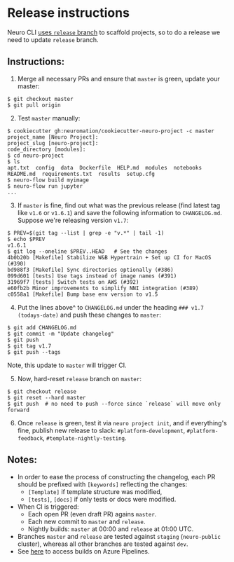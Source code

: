 Release instructions
====================

Neuro CLI [uses `release` branch](https://github.com/neuromation/platform-client-python/blob/d00a75504d665acdbcdda24f3999ee4b2223054d/neuromation/cli/project.py#L43-L48) to scaffold projects, so to do a release we need to update `release` branch.


Instructions:
------------

1. Merge all necessary PRs and ensure that `master` is green, update your master:
```
$ git checkout master
$ git pull origin
```
2. Test `master` manually:
```
$ cookiecutter gh:neuromation/cookiecutter-neuro-project -c master
project_name [Neuro Project]: 
project_slug [neuro-project]: 
code_directory [modules]: 
$ cd neuro-project
$ ls
apt.txt  config  data  Dockerfile  HELP.md  modules  notebooks  README.md  requirements.txt  results  setup.cfg
$ neuro-flow build myimage
$ neuro-flow run jupyter
...
```
3. If `master` is fine, find out what was the previous release (find latest tag like `v1.6` or `v1.6.1`) and save the following information to `CHANGELOG.md`. Suppose we're releasing version `v1.7`:
```
$ PREV=$(git tag --list | grep -e "v.*" | tail -1)
$ echo $PREV
v1.6.1
$ git log --oneline $PREV..HEAD   # See the changes
4b0b20b [Makefile] Stabilize W&B Hypertrain + Set up CI for MacOS (#390)
bd988f3 [Makefile] Sync directories optionally (#386)
099d601 [tests] Use tags instead of image names (#391)
31969f7 [tests] Switch tests on AWS (#392)
e60fb2b Minor improvements to simplify NNI integration (#389)
c0558a1 [Makefile] Bump base env version to v1.5
```
4. Put the lines above^ to `CHANGELOG.md` under the heading `### v1.7 (todays-date)` and push these changes to `master`:
```
$ git add CHANGELOG.md 
$ git commit -m "Update changelog" 
$ git push
$ git tag v1.7
$ git push --tags
```
Note, this update to `master` will trigger CI.

5. Now,  hard-reset `release` branch on `master`:
```
$ git checkout release
$ git reset --hard master
$ git push  # no need to push --force since `release` will move only forward
```
6. Once `release` is green, test it via `neuro project init`, and if everything's fine, publish new release to slack: `#platform-development`, `#platform-feedback`, `#template-nightly-testing`.


Notes:
------

- In order to ease the process of constructing the changelog, each PR should be prefixed with `[keywords]` reflecting the changes:
    - `[Template]` if template structure was modified,
    - `[tests]`, `[docs]` if only tests or docs were modified.
- When CI is triggered:
    - Each open PR (even draft PR) agains `master`.
    - Each new commit to `master` and `release`.
    - Nightly builds: `master` at 00:00 and `release` at 01:00 UTC.
- Branches `master` and `release` are tested against `staging` (`neuro-public` cluster), whereas all other branches are tested against `dev`.
- See [here](https://dev.azure.com/neuromation/cookiecutter-neuro-project/_build?definitionId=4) to access builds on Azure Pipelines.

